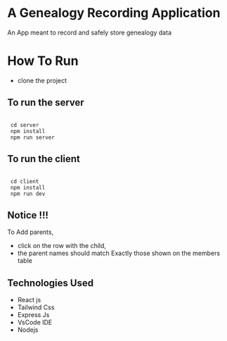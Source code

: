 # A Genealogy Recording Application

An App meant to record and safely store genealogy data

# How To Run

- clone the project

## To run the server

```

 cd server
 npm install
 npm run server
```

## To run the client

```

 cd client
 npm install
 npm run dev
```

## Notice !!!

To Add parents,
* click on the row with the child,
* the parent names should match Exactly those shown on the members table

## Technologies Used

- React js
- Tailwind Css
- Express Js
- VsCode IDE
- Nodejs
